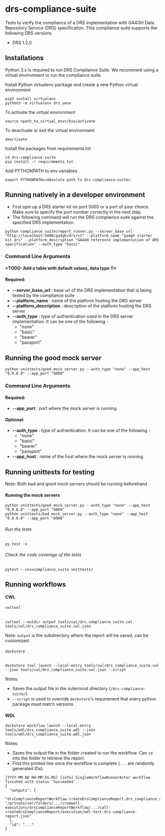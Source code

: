 # drs-compliance-suite
Tests to verify the compliance of a DRS implementation with GA4GH Data Repository Service (DRS) specification. 
This compliance suite supports the following DRS versions
* DRS 1.2.0

## Installations
Python 3.x is required to run DRS Compliance Suite. We recomment using a virtual environment to run the compliance suite.

Install Python virtualenv package and create a new Python virtual environment
```
pip3 install virtualenv
python3 -m virtualenv drs_venv
```
To activate the virtual environment
```
source <path_to_virtual_env>/bin/activate
```
To deactivate or exit the virtual environment
```
deactivate
```

Install the packages from requirements.txt
```
cd drs-compliance-suite
pip install -r requirements.txt
```

Add PYTHONPATH to env variables
```
export PYTHONPATH=<absolute path to drs-compliance-suite>
```

## Running natively in a developer environment

* First spin up a DRS starter kit on port 5000 or a port of your choice. Make sure to specify the port number correctly in the next step.
* The following command will run the DRS complaince suite against the specified DRS implementation.
``` 
python compliance_suite/report_runner.py --server_base_url "http://localhost:5000/ga4gh/drs/v1" --platform_name "ga4gh starter kit drs" --platform_description "GA4GH reference implementation of DRS specification" --auth_type "basic"
```
### Command Line Arguments
#### <TODO: Add a table with default values, data type !!>
#### Required:
* **--server_base_url** : base url of the DRS implementation that is being tested by the compliance suite
* **--platform_name** : name of the platform hosting the DRS server
* **--platform_description** : description of the platform hosting the DRS server
* **--auth_type** : type of authentication used in the DRS server implementation. It can be one of the following -
  * "none"
  * "basic"
  * "bearer"
  * "passport"
## Running the good mock server
```
python unittests/good_mock_server.py --auth_type "none" --app_host "0.0.0.0" --app_port "8089"
```
### Command Line Arguments
#### Required:
* **--app_port** : port where the mock server is running
#### Optional:
* **--auth_type** : type of authentication. It can be one of the following -
  * "none"
  * "basic"
  * "bearer"
  * "passport"
* **--app_host** : name of the host where the mock server is running

## Running unittests for testing
Note: Both bad and good mock servers should be running beforehand
#### Running the mock servers
```
python unittests/good_mock_server.py --auth_type "none" --app_host "0.0.0.0" --app_port "8089"
python unittests/bad_mock_server.py --auth_type "none" --app_host "0.0.0.0" --app_port "8088"
```
###### Run the tests
```
py.test -v
```
###### Check the code coverage of the tests
```
pytest --cov=compliance_suite unittests/ 
```

## Running workflows
#### CWL
###### `cwltool`
```
cwltool --outdir output tools/cwl/drs_compliance_suite.cwl tools/cwl/drs_compliance_suite.cwl.json
```
Note: `output` is the subdirectory where the report will be saved, can be customized.
###### `dockstore`
```
dockstore tool launch --local-entry tools/cwl/drs_compliance_suite.cwl --json tools/cwl/drs_compliance_suite.cwl.json --script
```
Notes:
* Saves the output file in the outermost directory (`/drs-compliance-suite/`).
* `--script` is used to override `dockstore`'s requirement that every python package must match versions.

#### WDL
```
dockstore workflow launch --local-entry tools/wdl/drs_compliance_suite.wdl --json tools/wdl/drs_compliance_suite.wdl.json
```
Notes:
* Saves the output file in the folder created to run the workflow. Can `cd` into the folder to retrieve the report.
* Find this printed line once the workflow is complete (`...` are randomly generated IDs):
```
[YYYY-MM-DD HH:MM:SS,MS] [info] SingleWorkflowRunnerActor workflow finished with status 'Succeeded'.
{
  "outputs": {
    "drsComplianceReportWorkflow.createDrsComplianceReport.drs_compliance_report": "/private/var/folders/.../cromwell-executions/drsComplianceReportWorkflow/.../call-createDrsComplianceReport/execution/wdl-test-drs-compliance-report.json"
  },
  "id": "..."
}
```